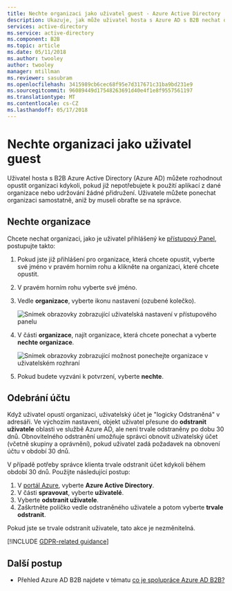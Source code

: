 ```yaml
---
title: Nechte organizaci jako uživatel guest - Azure Active Directory | Microsoft Docs
description: Ukazuje, jak může uživatel hosta s Azure AD s B2B nechat organizace pomocí přístupového panelu.
services: active-directory
ms.service: active-directory
ms.component: B2B
ms.topic: article
ms.date: 05/11/2018
ms.author: twooley
author: twooley
manager: mtillman
ms.reviewer: sasubram
ms.openlocfilehash: 3415989cb6cec68f95e7d317671c31ba9bd231e9
ms.sourcegitcommit: 96089449d17548263691d40e4f1e8f9557561197
ms.translationtype: MT
ms.contentlocale: cs-CZ
ms.lasthandoff: 05/17/2018
---
```

# <a name="leave-an-organization-as-a-guest-user"></a>Nechte organizaci jako uživatel guest

Uživatel hosta s B2B Azure Active Directory (Azure AD) můžete rozhodnout opustit organizaci kdykoli, pokud již nepotřebujete k použití aplikací z dané organizace nebo udržování žádné přidružení. Uživatele můžete ponechat organizaci samostatně, aniž by museli obraťte se na správce.

## <a name="leave-an-organization"></a>Nechte organizace

Chcete nechat organizaci, jako je uživatel přihlášený ke [přístupový Panel](https://myapps.microsoft.com), postupujte takto:

1. Pokud jste již přihlášení pro organizace, která chcete opustit, vyberte své jméno v pravém horním rohu a klikněte na organizaci, které chcete opustit.
2. V pravém horním rohu vyberte své jméno.
3. Vedle **organizace**, vyberte ikonu nastavení (ozubené kolečko).
 
   ![Snímek obrazovky zobrazující uživatelská nastavení v přístupového panelu](media/leave-the-organization/UserSettings.png) 

3. V části **organizace**, najít organizace, která chcete ponechat a vyberte **nechte organizace**.

   ![Snímek obrazovky zobrazující možnost ponechejte organizace v uživatelském rozhraní](media/leave-the-organization/LeaveOrg.png)

4. Pokud budete vyzváni k potvrzení, vyberte **nechte**. 

## <a name="account-removal"></a>Odebrání účtu

Když uživatel opustí organizaci, uživatelský účet je "logicky Odstraněná" v adresáři. Ve výchozím nastavení, objekt uživatel přesune do **odstranit uživatele** oblasti ve službě Azure AD, ale není trvale odstraněny po dobu 30 dnů. Obnovitelného odstranění umožňuje správci obnovit uživatelský účet (včetně skupiny a oprávnění), pokud uživatel zadá požadavek na obnovení účtu v období 30 dnů.

V případě potřeby správce klienta trvale odstranit účet kdykoli během období 30 dnů. Použijte následující postup:

1. V [portál Azure](https://portal.azure.com), vyberte **Azure Active Directory**.
2. V části **spravovat**, vyberte **uživatelé**.
3. Vyberte **odstranit uživatele**.
4. Zaškrtněte políčko vedle odstraněného uživatele a potom vyberte **trvale odstranit**.

Pokud jste se trvale odstranit uživatele, tato akce je nezměnitelná.

[!INCLUDE [GDPR-related guidance](../../../includes/gdpr-dsr-and-stp-note.md)]

## <a name="next-steps"></a>Další postup

- Přehled Azure AD B2B najdete v tématu [co je spolupráce Azure AD B2B?](what-is-b2b.md)



